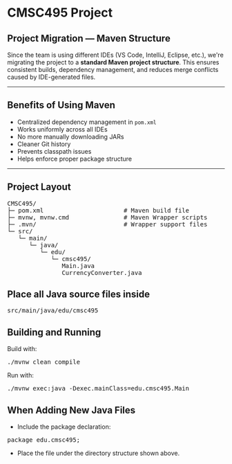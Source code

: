 # CMSC495 Project

## Project Migration — Maven Structure

Since the team is using different IDEs (VS Code, IntelliJ, Eclipse, etc.), we're migrating the project to a **standard Maven project structure**. This ensures consistent builds, dependency management, and reduces merge conflicts caused by IDE-generated files.

---

## Benefits of Using Maven

- Centralized dependency management in `pom.xml`
- Works uniformly across all IDEs
- No more manually downloading JARs
- Cleaner Git history
- Prevents classpath issues
- Helps enforce proper package structure

---

## Project Layout

<pre>
CMSC495/
├─ pom.xml                      # Maven build file
├─ mvnw, mvnw.cmd               # Maven Wrapper scripts
├─ .mvn/                        # Wrapper support files
└─ src/
   └─ main/
      └─ java/
         └─ edu/
            └─ cmsc495/
               Main.java
               CurrencyConverter.java
</pre>

## Place all Java source files inside
<pre>src/main/java/edu/cmsc495</pre>

## Building and Running
Build with: 
<pre>./mvnw clean compile</pre>
Run with: 
<pre>./mvnw exec:java -Dexec.mainClass=edu.cmsc495.Main</pre>

## When Adding New Java Files
- Include the package declaration:
<pre>package edu.cmsc495;</pre>
- Place the file under the directory structure shown above.
